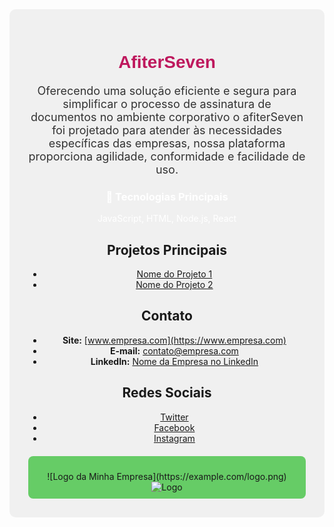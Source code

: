 <!-- Início do README.md do GitHub -->

<div style="text-align: center; padding: 30px; background-color: #f0f0f0; border-radius: 10px;">
  <h1 style="color: #be185d; font-family: 'Arial', sans-serif;">AfiterSeven </h1>
  <p style="font-size: 18px; color: #333;"> Oferecendo uma solução eficiente e segura para simplificar o processo de assinatura de documentos no ambiente corporativo o afiterSeven foi projetado para atender às necessidades específicas das empresas, nossa plataforma proporciona agilidade, conformidade e facilidade de uso.</p>

  <h3 style="color: #ffff;">🚀 Tecnologias Principais</h3>
  <p style="color: #fff;">JavaScript, HTML, Node.js, React</p>


  ## Projetos Principais
  - [Nome do Projeto 1](link-para-o-projeto-1)
  - [Nome do Projeto 2](link-para-o-projeto-2)

 
  ## Contato
  - **Site:** [www.empresa.com](https://www.empresa.com)
  - **E-mail:** contato@empresa.com
  - **LinkedIn:** [Nome da Empresa no LinkedIn](https://www.linkedin.com/company/nome-da-empresa)

   ## Redes Sociais
  - [Twitter](https://twitter.com/nome-da-empresa)
  - [Facebook](https://www.facebook.com/nome-da-empresa)
  - [Instagram](https://www.instagram.com/nome-da-empresa)
  
  <div style="display: flex; justify-content: space-around; margin-top: 20px;">
    <div style="flex: 1; padding: 10px; background-color: #66cc66; border-radius: 8px; text-align: center;">
       <p></p>
      ![Logo da Minha Empresa](https://example.com/logo.png)
       <img src="https:" alt="Logo">
    </div>





